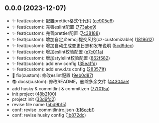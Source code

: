 ## 0.0.0 (2023-12-07)

- ✨ feat(custom): 配置prettier格式化代码 ([ce905e6](https://github.com/ChatDrive/chat-drive/commit/ce905e6))
- ✨ feat(custom): 完善eslint配置 ([773abe9](https://github.com/ChatDrive/chat-drive/commit/773abe9))
- ✨ feat(custom): 完善prettier配置 ([7c38188](https://github.com/ChatDrive/chat-drive/commit/7c38188))
- ✨ feat(custom): 增加自定义emoji提交风格(cz-customizable) ([1819612](https://github.com/ChatDrive/chat-drive/commit/1819612))
- ✨ feat(custom): 增加自动生成变更日志和发布说明 ([5cd9dec](https://github.com/ChatDrive/chat-drive/commit/5cd9dec))
- ✨ feat(custom): 增加eslint校验配置 ([e7c011a](https://github.com/ChatDrive/chat-drive/commit/e7c011a))
- ✨ feat(custom): 增加stylelint校验配置 ([862f582](https://github.com/ChatDrive/chat-drive/commit/862f582))
- ✨ feat(custom): add env config ([35ea1fd](https://github.com/ChatDrive/chat-drive/commit/35ea1fd))
- ✨ feat(custom): add env.d.ts config ([283571f](https://github.com/ChatDrive/chat-drive/commit/283571f))
- 🐞 fix(custom): 修改eslint配置 ([9eb0d87](https://github.com/ChatDrive/chat-drive/commit/9eb0d87))
- 📚 docs(custom): 修改README，删除多余文件 ([44304ae](https://github.com/ChatDrive/chat-drive/commit/44304ae))
- add husky & commitlint & commitizen ([77f015a](https://github.com/ChatDrive/chat-drive/commit/77f015a))
- init project ([48b2100](https://github.com/ChatDrive/chat-drive/commit/48b2100))
- project init ([33d9fd2](https://github.com/ChatDrive/chat-drive/commit/33d9fd2))
- revise file name ([5bd9b15](https://github.com/ChatDrive/chat-drive/commit/5bd9b15))
- conf: revise .commitlintrc.json ([b16ccbf](https://github.com/ChatDrive/chat-drive/commit/b16ccbf))
- conf: revise husky config ([1b872dc](https://github.com/ChatDrive/chat-drive/commit/1b872dc))
